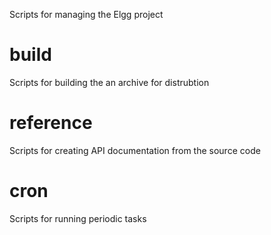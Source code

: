 Scripts for managing the Elgg project

build
=====
Scripts for building the an archive for distrubtion

reference
=========
Scripts for creating API documentation from the source code

cron
=========
Scripts for running periodic tasks

